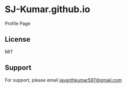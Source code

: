 # SJ-Kumar.github.io
Profile Page


## License
MIT

## Support
For support, please email jayanthkumar597@gmail.com
